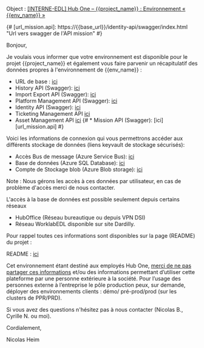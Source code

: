 Object : <u>[INTERNE-EDL] Hub One – {{project_name}} : Environnement « {{env_name}} »</u>

[url_base]: https://{{base_url}} "Url de base"
[url_angular.ui]: https://{{base_url}}/ "Url Projet Angular.UI"

[url_history.api]: https://{{base_url}}/history-api/ "Url vers swagger de l'API history"
[url_importexport.api]: https://{{base_url}}/importexport-api/swagger/index.html "Url vers swagger de l'API importexport"
[url_pmm.api]: https://{{base_url}}/platformmanagement-api/ "Url vers swagger de l'API pmm"
[url_identity.api]: https://{{base_url}}/identity-api/ "Url vers swagger de l'API identity"
[url_ticketing.api]: https://{{base_url}}/ticketingmanagement-api/
[url_customermanagement.api]: https://{{base_url}}/customermanagement-api/
[url_assetmanagement.api]: https://{{base_url}}/assetmanagement-api/

{# [url_mission.api]: https://{{base_url}}/identity-api/swagger/index.html "Url vers swagger de l'API mission" #}

[url_kv_bus_message_dev]: https://portal.azure.com/#@hubonefr.onmicrosoft.com/asset/Microsoft_Azure_KeyVault/Secret/https://{{keyvault.base_url}}/secrets/{{keyvault.bus_id}} "Accès bus de message"
[url_kv_bdd_dev]: https://portal.azure.com/#@hubonefr.onmicrosoft.com/asset/Microsoft_Azure_KeyVault/Secret/https://{{keyvault.base_url}}/secrets/{{keyvault.database_id}} "Connexion string base de données"
[url_kv_stockage_dev]: https://portal.azure.com/#@hubonefr.onmicrosoft.com/asset/Microsoft_Azure_KeyVault/Secret/https://{{keyvault.base_url}}/secrets/{{keyvault.storageaccount_id}} "Accès Stockage BLOB"



Bonjour,

Je voulais vous informer que votre environnement est disponible  pour le projet {{project_name}} et également vous faire parvenir un récapitulatif des données propres à l'environnement de {{env_name}} :

* URL de base : [ici][url_base]
* History API (Swagger): [ici][url_history.api]
* Import Export API (Swagger): [ici][url_importexport.api]
* Platform Management API (Swagger): [ici][url_pmm.api]
* Identity API (Swagger): [ici][url_identity.api]
* Ticketing Management API [ici][url_ticketing.api]
* Asset Management API [ici][url_assetmanagement.api]
{# * Mission API (Swagger): [ici][url_mission.api] #}


Voici les informations de connexion qui vous permettrons accéder aux différents stockage de données (liens keyvault de stockage sécurisés):

* Accès Bus de message (Azure Service Bus): [ici][url_kv_bus_message_dev]
* Base de données (Azure SQL Database): [ici][url_kv_bdd_dev]
* Compte de Stockage blob (Azure Blob storage): [ici][url_kv_stockage_dev]

Note : Nous gérons les accès à ces données par utilisateur, en cas de problème d'accès merci de nous contacter.

L'accès à la base de données est possible seulement depuis certains réseaux
- HubOffice (Réseau bureautique ou depuis VPN DSI)
- Réseau WorklabEDL disponible sur site Dardilly.

Pour rappel toutes ces informations sont disponibles sur la page (README) du projet :

README : [ici]({{readme_link}})

Cet environnement étant destiné aux employés Hub One, <u>merci de ne pas partager ces informations</u> et/ou des informations permettant d’utiliser cette plateforme par une personne extérieure à la société.
Pour l’usage des personnes externe à l’entreprise le pôle production peux, sur demande, déployer des environnements clients : démo/ pré-prod/prod (sur les clusters de PPR/PRD).

Si vous avez des questions n'hésitez pas à nous contacter (Nicolas B., Cyrille N. ou moi).

Cordialement,

Nicolas Heim